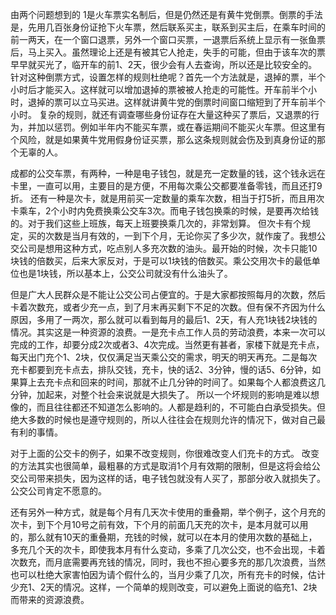 由两个问题想到的
1是火车票实名制后，但是仍然还是有黄牛党倒票。倒票的手法是，先用几百张身份证抢下火车票，然后联系买主，联系到买主后，在乘车时间的前一两天，在一个窗口退票，另外一个窗口买票，一退票后系统上显示有一张鱼票后，马上买入。虽然理论上还是有被其它人抢走，失手的可能，但由于该车次的票早早就买光了，临开车的前1、2天，很少会有人去查询，所以还是比较安全的。
针对这种倒票方式，设置怎样的规则杜绝呢？首先一个方法就是，退掉的票，半个小时后才能买入。这样就可以增加退掉的票被被人抢走的可能性。开车前半个小时，退掉的票可以立马买进。这样就讲黄牛党的倒票时间窗口缩短到了开车前半个小时。
复杂的规则，就还有调查哪些身份证存在大量这种买了票后，又退票的行为，并加以惩罚。例如半年内不能买车票，或在春运期间不能买火车票。但这里有个风险，就是如果黄牛党用假身份证买票，那么这条规则就会伤及到真身份证的那个无辜的人。

成都的公交车票，有两种，一种是电子钱包，就是充一定数量的钱，这个钱永远在卡里，一直可以用，主要目的是方便，不用每次乘公交都要准备零钱，而且还打9折。
还有一种是次卡，就是用前买一定数量的乘车次数，相当于打5折，而且用次卡乘车，2个小时内免费换乘公交车3次。而电子钱包换乘的时候，是要再次给钱的。对于我们这些上班族，每天上班要换乘几次的，非常划算。
但次卡有个规定，买的次数是当月有效的，一到下个月，无论你买了多少次，就作废了。我想公交公司是想用这种方式，吃点别人多充次数的油头。最开始的时候，次卡只能10块钱的倍数买，后来大家反对，于是可以1块钱的倍数买。乘公交用次卡的最低单位也是1块钱，所以基本上，公交公司就没有什么油头了。

但是广大人民群众是不能让公交公司占便宜的。于是大家都按照每月的次数，然后卡着次数充，或者少充一点，到了月末再买剩下不足的次数。但有保不齐因为什么原因，多用了一两次，那么就可以看到每月的最后1、2天，有人充1块钱2块钱的情况。其实这是一种资源的浪费。一是充卡点工作人员的劳动浪费，本来一次可以完成的工作，却要分成2次或者3、4次完成。当然更有甚者，家楼下就是充卡点，每天出门充个1、2块，仅仅满足当天乘公交的需求，明天的明天再充。二是每次充卡都要到充卡点去，排队交钱，充卡，快的话2、3分钟，慢的话5、6分钟，如果算上去充卡点和回来的时间，那就不止几分钟的时间了。如果每个人都浪费这几分钟，加起来，对整个社会来说就是大损失了。
所以一个坏规则的影响是难以想像的，而且往往都还不知道怎么影响的。人都是趋利的，不可能白白承受损失。但绝大多数的时候也是遵守规则的，所以人往往会在规则允许的情况下，做对自己最有利的事情。

对于上面的公交卡的例子，如果不改变规则，你很难改变人们充卡的方式。
改变的方法其实也很简单，最粗暴的方式是取消1个月有效期的限制，但是这将会给公交公司带来损失，因为这样的话，电子钱包就没有人买了，那部分收入就损失了。公交公司肯定不愿意的。

还有另外一种方式，就是每个月有几天次卡使用的重叠期，举个例子，这个月充的次卡，到下个月10号之前有效，下个月的前面几天充的次卡，是本月就可以用的，那么就有10天的重叠期，充钱的时候，就可以在本月的使用次数的基础上，多充几个天的次卡，即使我本月有什么变动，多乘了几次公交，也不会出现，卡着次数充，而月底需要再充钱的情况，同时，我也不担心要多充的那几次浪费，当然也可以杜绝大家害怕因为请个假什么的，当月少乘了几次，所有充卡的时候，估计少充1、2天的情况。这样，一个简单的规则改变，可以避免上面说的临充1、2块而带来的资源浪费。

